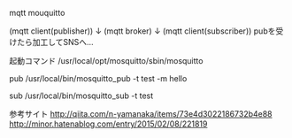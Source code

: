 mqtt
  mouquitto

(mqtt client(publisher))
↓
(mqtt broker)
↓
(mqtt client(subscriber))
  pubを受けたら加工してSNSへ…

起動コマンド
/usr/local/opt/mosquitto/sbin/mosquitto

pub
/usr/local/bin/mosquitto_pub -t test -m hello

sub
/usr/local/bin/mosquitto_sub -t test

参考サイト
http://qiita.com/n-yamanaka/items/73e4d3022186732b4e88
http://minor.hatenablog.com/entry/2015/02/08/221819
